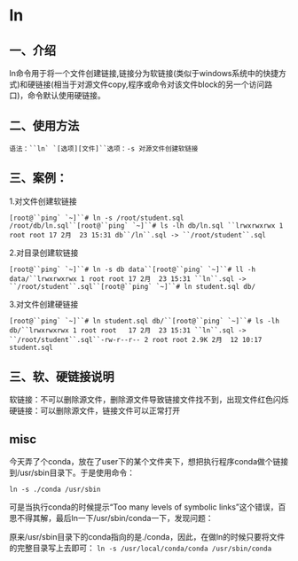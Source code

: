 # ln

## 一、介绍

ln命令用于将一个文件创建链接,链接分为软链接(类似于windows系统中的快捷方式)和硬链接(相当于对源文件copy,程序或命令对该文件block的另一个访问路口)，命令默认使用硬链接。

## 二、使用方法

```
语法：``ln` `[选项][文件]``选项：-s 对源文件创建软链接
```

 

## 三、案例：

1.对文件创建软链接

```
[root@``ping` `~]``# ln -s /root/student.sql /root/db/ln.sql``[root@``ping` `~]``# ls -lh db/ln.sql ``lrwxrwxrwx 1 root root 17 2月  23 15:31 db``/ln``.sql -> ``/root/student``.sql
```

2.对目录创建软链接

```
[root@``ping` `~]``# ln -s db data``[root@``ping` `~]``# ll -h data/``lrwxrwxrwx 1 root root 17 2月  23 15:31 ``ln``.sql -> ``/root/student``.sql``[root@``ping` `~]``# ln student.sql db/
```

3.对文件创建硬链接

```
[root@``ping` `~]``# ln student.sql db/``[root@``ping` `~]``# ls -lh db/``lrwxrwxrwx 1 root root   17 2月  23 15:31 ``ln``.sql -> ``/root/student``.sql``-rw-r--r-- 2 root root 2.9K 2月  12 10:17 student.sql
```

 

## 三、软、硬链接说明　

软链接：不可以删除源文件，删除源文件导致链接文件找不到，出现文件红色闪烁
硬链接：可以删除源文件，链接文件可以正常打开

## misc

今天弄了个conda，放在了user下的某个文件夹下，想把执行程序conda做个链接到/usr/sbin目录下。于是使用命令：
```
ln -s ./conda /usr/sbin
```
 
可是当执行conda的时候提示“Too many levels of symbolic links”这个错误，百思不得其解，最后ln一下/usr/sbin/conda一下，发现问题：

原来/usr/sbin目录下的conda指向的是./conda，因此，在做ln的时候只要将文件的完整目录写上去即可：
`ln -s /usr/local/conda/conda /usr/sbin/conda`